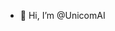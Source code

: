 - 👋 Hi, I’m @UnicomAI


<!---
UnicomAI/UnicomAI is a ✨ special ✨ repository because its `README.md` (this file) appears on your GitHub profile.
You can click the Preview link to take a look at your changes.
--->
